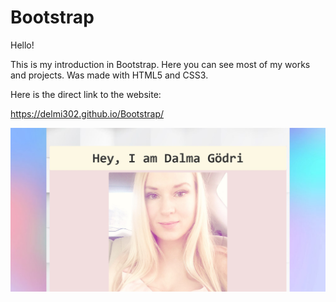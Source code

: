 # Bootstrap

Hello!

This is my introduction in Bootstrap. Here you can see most of my works and projects. Was made with HTML5 and CSS3.

Here is the direct link to the website:

https://delmi302.github.io/Bootstrap/

<img src="https://github.com/delmi302/Bootstrap/blob/master/assets/Bootstrap.jpg?raw=true" alt="Bootstrap">
